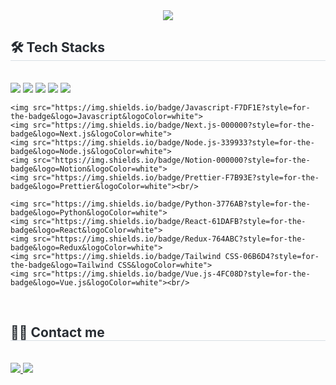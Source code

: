 <div align="center">
  <img src="https://capsule-render.vercel.app/api?type=soft&color=gradient&gradientColor=0072ff,00c6ff&height=180&text=valeni&animation=fadeIn&fontColor=ffffff&fontSize=70" />
</div>

<div style="text-align: left;"> 
  <h2 style="border-bottom: 1px solid #d8dee4; color: #282d33;"> 🛠️ Tech Stacks </h2><br>
  <div style="text-align: left;">
    <img src="https://img.shields.io/badge/Bootstrap-7952B3?style=for-the-badge&logo=Bootstrap&logoColor=white">
    <img src="https://img.shields.io/badge/Django-092E20?style=for-the-badge&logo=Django&logoColor=white">
    <img src="https://img.shields.io/badge/Figma-F24E1E?style=for-the-badge&logo=Figma&logoColor=white">
    <img src="https://img.shields.io/badge/Eslint-4B32C3?style=for-the-badge&logo=Eslint&logoColor=white">
    <img src="https://img.shields.io/badge/HTML5-E34F26?style=for-the-badge&logo=HTML5&logoColor=white"><br/>
    
    <img src="https://img.shields.io/badge/Javascript-F7DF1E?style=for-the-badge&logo=Javascript&logoColor=white">
    <img src="https://img.shields.io/badge/Next.js-000000?style=for-the-badge&logo=Next.js&logoColor=white">
    <img src="https://img.shields.io/badge/Node.js-339933?style=for-the-badge&logo=Node.js&logoColor=white">
    <img src="https://img.shields.io/badge/Notion-000000?style=for-the-badge&logo=Notion&logoColor=white">
    <img src="https://img.shields.io/badge/Prettier-F7B93E?style=for-the-badge&logo=Prettier&logoColor=white"><br/>
    
    <img src="https://img.shields.io/badge/Python-3776AB?style=for-the-badge&logo=Python&logoColor=white">
    <img src="https://img.shields.io/badge/React-61DAFB?style=for-the-badge&logo=React&logoColor=white">
    <img src="https://img.shields.io/badge/Redux-764ABC?style=for-the-badge&logo=Redux&logoColor=white">
    <img src="https://img.shields.io/badge/Tailwind CSS-06B6D4?style=for-the-badge&logo=Tailwind CSS&logoColor=white">
    <img src="https://img.shields.io/badge/Vue.js-4FC08D?style=for-the-badge&logo=Vue.js&logoColor=white"><br/>
  </div>
</div>

<br/>

<div style="text-align: left;">
  <h2 style="border-bottom: 1px solid #d8dee4; color: #282d33;"> 🧑‍💻 Contact me </h2><br>
  <div style="text-align: left;">
    <a href="https://velog.io/@valeni">
      <img src="https://img.shields.io/badge/Velog-20C997?style=for-the-badge&logo=Velog&logoColor=white&link=https://velog.io/@valeni">
    </a>
    <a href="mailto:thevalendani@gmail.com">
      <img src="https://img.shields.io/badge/Gmail-EA4335?style=for-the-badge&logo=Gmail&logoColor=white&link=mailto:thevalendani@gmail.com">
    </a>
  </div>
</div>

<!-- GitHub Stats는 원할 경우 아래 주석을 해제해서 추가 가능! -->
<!--
<div style="text-align: left;"> 
  <h2 style="border-bottom: 1px solid #d8dee4; color: #282d33;"> 🏅 Stats </h2>
  <div style="text-align: left;">
    <img src="https://github-readme-stats.vercel.app/api?username=daniii&custom_title=daniii's Github Stat&bg_color=180,000000&title_color=ffffff&text_color=ffffff" />
    <img src="https://github-readme-stats.vercel.app/api/top-langs/?username=daniii&layout=compact&bg_color=180,000000&title_color=ffffff&text_color=ffffff" />
  </div>
</div>
-->
